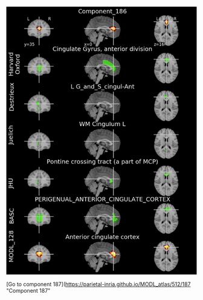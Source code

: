 


![186](preliminary/186.jpg "Component 186")

[Go to component 187](https://parietal-inria.github.io/MODL_atlas/512/187 "Component 187"